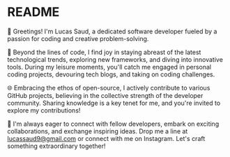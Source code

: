 # README

👋 Greetings! I'm Lucas Saud, a dedicated software developer fueled by a passion for coding and creative problem-solving. 

🚀 Beyond the lines of code, I find joy in staying abreast of the latest technological trends, exploring new frameworks, and diving into innovative tools. During my leisure moments, you'll catch me engaged in personal coding projects, devouring tech blogs, and taking on coding challenges.

🌐 Embracing the ethos of open-source, I actively contribute to various GitHub projects, believing in the collective strength of the developer community. Sharing knowledge is a key tenet for me, and you're invited to explore my contributions!

📱 I'm always eager to connect with fellow developers, embark on exciting collaborations, and exchange inspiring ideas. Drop me a line at lucassaud9@gmail.com or connect with me on Instagram. Let's craft something extraordinary together!
